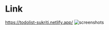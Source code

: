 # Link 
https://todolist-sukriti.netlify.app/
![screenshots](https://github.com/[sukriti-kuila]/[TO-DO-List]/blob/[main]/screenshot-1.jpg?raw=true)
